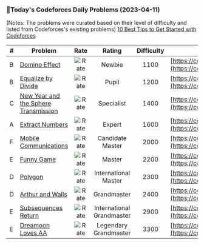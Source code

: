 ### 🌟Today's Codeforces Daily Problems (2023-04-11)
(Notes: The problems were curated based on their level of difficulty and listed from Codeforces's existing problems)
[10 Best Tips to Get Started with Codeforces](https://github.com/ika9810/Codeforces-Daily-Problems/blob/main/10%20Best%20Tips%20to%20Get%20Started%20with%20Codeforces.md)

| # | Problem | Rate| Rating | Difficulty | Contest |
|---| ----- | :--------: | :----------: | :----------: | ---------- |
|B|[Domino Effect](https://codeforces.com/contest/405/problem/B)|![Rate](https://img.shields.io/badge/Newbie-1100-lightgrey)|Newbie|1100|[https://codeforces.com/contest/405](https://codeforces.com/contest/405)|
|B|[Equalize by Divide](https://codeforces.com/contest/1799/problem/B)|![Rate](https://img.shields.io/badge/Pupil-1200-brightgreen)|Pupil|1200|[https://codeforces.com/contest/1799](https://codeforces.com/contest/1799)|
|C|[New Year and the Sphere Transmission](https://codeforces.com/contest/1091/problem/C)|![Rate](https://img.shields.io/badge/Specialist-1400-9cf)|Specialist|1400|[https://codeforces.com/contest/1091](https://codeforces.com/contest/1091)|
|A|[Extract Numbers](https://codeforces.com/contest/600/problem/A)|![Rate](https://img.shields.io/badge/Expert-1600-blue)|Expert|1600|[https://codeforces.com/contest/600](https://codeforces.com/contest/600)|
|F|[Mobile Communications](https://codeforces.com/contest/926/problem/F)|![Rate](https://img.shields.io/badge/Candidate%20Master-2000-blueviolet)|Candidate Master|2000|[https://codeforces.com/contest/926](https://codeforces.com/contest/926)|
|E|[Funny Game](https://codeforces.com/contest/731/problem/E)|![Rate](https://img.shields.io/badge/Master-2200-orange)|Master|2200|[https://codeforces.com/contest/731](https://codeforces.com/contest/731)|
|D|[Polygon](https://codeforces.com/contest/306/problem/D)|![Rate](https://img.shields.io/badge/International%20Master-2300-orange)|International Master|2300|[https://codeforces.com/contest/306](https://codeforces.com/contest/306)|
|D|[Arthur and Walls](https://codeforces.com/contest/525/problem/D)|![Rate](https://img.shields.io/badge/Grandmaster-2400-red)|Grandmaster|2400|[https://codeforces.com/contest/525](https://codeforces.com/contest/525)|
|E|[Subsequences Return](https://codeforces.com/contest/497/problem/E)|![Rate](https://img.shields.io/badge/International%20Grandmaster-2900-red)|International Grandmaster|2900|[https://codeforces.com/contest/497](https://codeforces.com/contest/497)|
|E|[Dreamoon Loves AA](https://codeforces.com/contest/1329/problem/E)|![Rate](https://img.shields.io/badge/Legendary%20Grandmaster-3300-red)|Legendary Grandmaster|3300|[https://codeforces.com/contest/1329](https://codeforces.com/contest/1329)|
